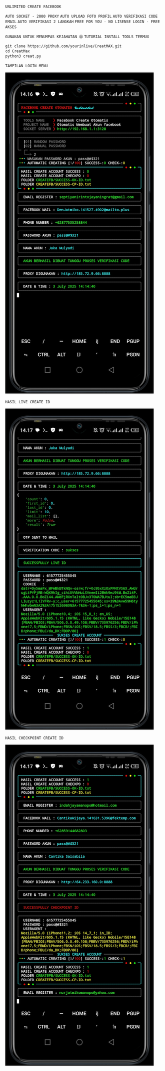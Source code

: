 `UNLIMITED CREATE FACEBOOK`

`AUTO SOCKET - 2000 PROXY`
`AUTO UPLOAD FOTO PROFIL`
`AUTO VERIFIKASI CODE EMAIL`
`AUTO VERIFIKASI 2 LANGKAH`
`FREE FOR YOU - NO LISENSE LOGIN - FREE AKSES`

`GUNAKAN UNTUK MENUMPAS KEJAHATAN 😆`
`TUTORIAL INSTALL TOOLS TERMUX`
```
git clone https://github.com/yourinlive/CreatMAX.git
cd CreatMax
python3 creat.py
```



`TAMPILAN LOGIN MENU`

![Screenshot_20250703-141633.jpg](https://raw.githubusercontent.com/yourinlive/CreatMAX/refs/heads/main/Screenshot_20250703-141633.jpg)

`HASIL LIVE CREATE ID`

![Screenshot_20250703-141710.jpg](https://raw.githubusercontent.com/yourinlive/CreatMAX/refs/heads/main/Screenshot_20250703-141710.jpg)

`HASIL CHECKPOINT CREATE ID`

![Screenshot_20250703-141730.jpg](https://raw.githubusercontent.com/yourinlive/CreatMAX/refs/heads/main/Screenshot_20250703-141730.jpg)
